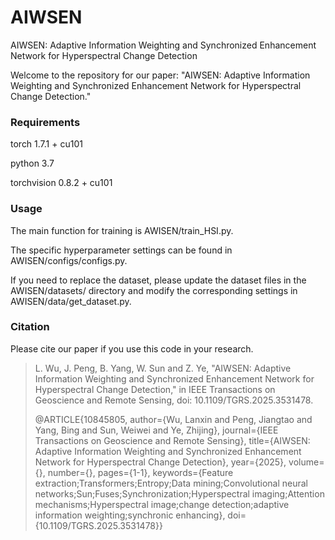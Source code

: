 # AIWSEN
AIWSEN: Adaptive Information Weighting and Synchronized Enhancement Network for Hyperspectral Change Detection

Welcome to the repository for our paper: "AIWSEN: Adaptive Information Weighting and Synchronized Enhancement Network for Hyperspectral Change Detection."

### Requirements
torch 1.7.1 + cu101

python 3.7

torchvision 0.8.2 + cu101

### Usage

The main function for training is AWISEN/train_HSI.py. 

The specific hyperparameter settings can be found in AWISEN/configs/configs.py.

If you need to replace the dataset, please update the dataset files in the AWISEN/datasets/ directory and modify the corresponding settings in AWISEN/data/get_dataset.py.

### Citation
Please cite our paper if you use this code in your research.

> L. Wu, J. Peng, B. Yang, W. Sun and Z. Ye, "AIWSEN: Adaptive Information Weighting and Synchronized Enhancement Network for Hyperspectral Change Detection," in IEEE Transactions on Geoscience and Remote Sensing, doi: 10.1109/TGRS.2025.3531478.
>
> @ARTICLE{10845805,
  author={Wu, Lanxin and Peng, Jiangtao and Yang, Bing and Sun, Weiwei and Ye, Zhijing},
  journal={IEEE Transactions on Geoscience and Remote Sensing}, 
  title={AIWSEN: Adaptive Information Weighting and Synchronized Enhancement Network for Hyperspectral Change Detection}, 
  year={2025},
  volume={},
  number={},
  pages={1-1},
  keywords={Feature extraction;Transformers;Entropy;Data mining;Convolutional neural networks;Sun;Fuses;Synchronization;Hyperspectral imaging;Attention mechanisms;Hyperspectral image;change detection;adaptive information weighting;synchronic enhancing},
  doi={10.1109/TGRS.2025.3531478}}

